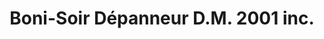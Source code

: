 ---
title: "Boni-Soir Dépanneur D.M. 2001 inc."
url: /lac-des-ecorces/boni-soir-depanneur-d-m-2001-inc/
shop: convenience
---
